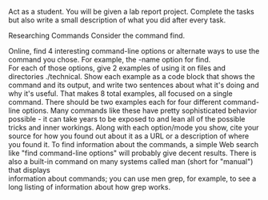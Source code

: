 Act as a student. You will be given a lab report project. 
Complete the tasks but also write  a small description of what you did after every task.

Researching Commands
Consider the command find.

Online, find 4 interesting command-line options or alternate ways to use the command you chose. 
For example, the -name option for find.  
For each of those options, give 2 examples of using it on files and directories ./technical. 
Show each example as a code block that shows the command and its output, 
and write two sentences about what it's doing and why it's useful. 
That makes 8 total examples, all focused on a single command. 
There should be two examples each for four different command-line options. 
Many commands like these have pretty sophisticated behavior possible - it can take years to be exposed 
to and lean all of the possible tricks and inner workings. 
Along with each option/mode you show, cite your source for how you found out about it as a URL 
or a description of where you found it. 
To find information about the commands, a simple Web search like "find command-line options" will probably give decent results. 
There is also a built-in command on many systems called man  (short for "manual") that displays  
information about commands; you can use men grep, for example, to see a long listing of information about how grep works. 
